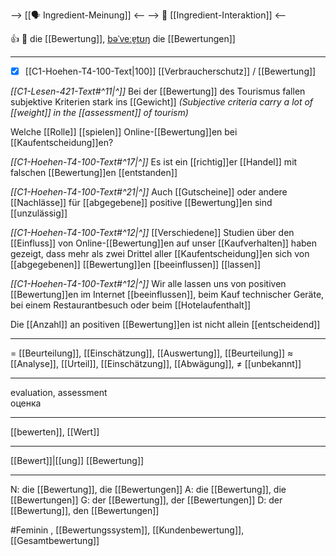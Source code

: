 --> [[🗣️ Ingredient-Meinung]] <--
--> 🤝 [[Ingredient-Interaktion]] <--

👍 🔴 die [[Bewertung]], [bəˈveːɐ̯tʊŋ](https://youglish.com/pronounce/Bewertung/german)
die [[Bewertungen]]

---
- [x] [[C1-Hoehen-T4-100-Text|100]] [[Verbraucherschutz]] / [[Bewertung]]

*[[C1-Lesen-421-Text#^11|^]]* Bei der [[Bewertung]] des Tourismus fallen subjektive Kriterien stark ins [[Gewicht]]
*(Subjective criteria carry a lot of [[weight]] in the [[assessment]] of tourism)*

Welche [[Rolle]] [[spielen]] Online-[[Bewertung]]en bei [[Kaufentscheidung]]en?

*[[C1-Hoehen-T4-100-Text#^17|^]]* Es ist ein [[richtig]]er [[Handel]] mit falschen [[Bewertung]]en [[entstanden]]

*[[C1-Hoehen-T4-100-Text#^21|^]]* Auch [[Gutscheine]] oder andere [[Nachlässe]] für [[abgegebene]] positive [[Bewertung]]en sind [[unzulässig]]

*[[C1-Hoehen-T4-100-Text#^12|^]]* [[Verschiedene]] Studien über den [[Einfluss]] von Online-[[Bewertung]]en auf unser [[Kaufverhalten]] haben gezeigt, dass mehr als zwei Drittel aller [[Kaufentscheidung]]en sich von [[abgegebenen]] [[Bewertung]]en [[beeinflussen]] [[lassen]]

*[[C1-Hoehen-T4-100-Text#^12|^]]* Wir alle lassen uns von positiven [[Bewertung]]en im Internet [[beeinflussen]], beim Kauf technischer Geräte, bei einem Restaurantbesuch oder beim [[Hotelaufenthalt]]

Die [[Anzahl]] an positiven [[Bewertung]]en ist nicht allein [[entscheidend]]

---
= [[Beurteilung]], [[Einschätzung]],  [[Auswertung]], [[Beurteilung]]
≈ [[Analyse]], [[Urteil]], [[Einschätzung]], [[Abwägung]],
≠ [[unbekannt]]

---
evaluation, assessment  
оценка

---
[[bewerten]], [[Wert]]

---
[[Bewert]]|[[ung]]
[[Bewertung]]


---
N: die [[Bewertung]], die [[Bewertungen]]
A: die [[Bewertung]], die [[Bewertungen]]
G: der [[Bewertung]], der [[Bewertungen]]
D: der [[Bewertung]], den [[Bewertungen]]

#Feminin , [[Bewertungssystem]], [[Kundenbewertung]], [[Gesamtbewertung]]